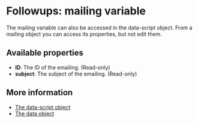 # Followups: mailing variable

The mailing variable can also be accessed in the data-script object. From 
a mailing object you can access its properties, but not edit them.

## Available properties
* **ID**: The ID of the emailing. (Read-only)
* **subject**: The subject of the emailing. (Read-only)

## More information
* [The data-script object](./followups-scripting)
* [The data object](./followups-scripting-data)

